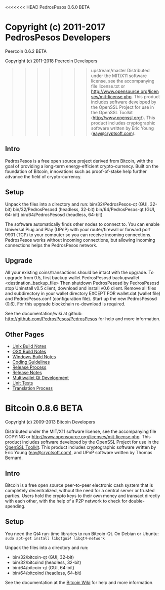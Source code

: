 <<<<<<< HEAD
PedrosPesos 0.6.0 BETA

Copyright (c) 2011-2017 PedrosPesos Developers
=======
Peercoin 0.6.2 BETA

Copyright (c) 2011-2018 Peercoin Developers
>>>>>>> upstream/master
Distributed under the MIT/X11 software license, see the accompanying
file license.txt or http://www.opensource.org/licenses/mit-license.php.
This product includes software developed by the OpenSSL Project for use in
the OpenSSL Toolkit (http://www.openssl.org/).  This product includes
cryptographic software written by Eric Young (eay@cryptsoft.com).


Intro
-----
PedrosPesos is a free open source project derived from Bitcoin, with
the goal of providing a long-term energy-efficient crypto-currency.
Built on the foundation of Bitcoin, innovations such as proof-of-stake
help further advance the field of crypto-currency.


Setup
-----
Unpack the files into a directory and run:
 bin/32/PedrosPesos-qt (GUI, 32-bit)
 bin/32/PedrosPesosd (headless, 32-bit)
 bin/64/PedrosPesos-qt (GUI, 64-bit)
 bin/64/PedrosPesosd (headless, 64-bit)

The software automatically finds other nodes to connect to.  You can
enable Universal Plug and Play (UPnP) with your router/firewall
or forward port 9901 (TCP) to your computer so you can receive
incoming connections.  PedrosPesos works without incoming connections,
but allowing incoming connections helps the PedrosPesos network.


Upgrade
-------
All your existing coins/transactions should be intact with the upgrade.
To upgrade from 0.5, first backup wallet
PedrosPesosd backupwallet <destination_backup_file>
Then shutdown PedrosPesosd by
PedrosPesosd stop
Uninstall v0.5 client, download and install v0.6 client.
Remove all files and subdirectory in your wallet directory EXCEPT FOR
wallet.dat (wallet file) and PedrosPesos.conf (configuration file).
Start up the new PedrosPesosd (0.6).
For this upgrade blockchain re-download is required.


See the documentation/wiki at github:
  http://github.com/PedrosPesos/PedrosPesos
for help and more information.


Other Pages
---------------------
- [Unix Build Notes](build-unix.md)
- [OSX Build Notes](build-osx.md)
- [Windows Build Notes](build-msw.md)
- [Coding Guidelines](coding.md)
- [Release Process](release-process.md)
- [Release Notes](release-notes.md)
- [Multiwallet Qt Development](multiwallet-qt.md)
- [Unit Tests](unit-tests.md)
- [Translation Process](translation_process.md)




Bitcoin 0.8.6 BETA
====================

Copyright (c) 2009-2013 Bitcoin Developers

Distributed under the MIT/X11 software license, see the accompanying
file COPYING or http://www.opensource.org/licenses/mit-license.php.
This product includes software developed by the OpenSSL Project for use in the [OpenSSL Toolkit](http://www.openssl.org/). This product includes
cryptographic software written by Eric Young ([eay@cryptsoft.com](mailto:eay@cryptsoft.com)), and UPnP software written by Thomas Bernard.


Intro
---------------------
Bitcoin is a free open source peer-to-peer electronic cash system that is
completely decentralized, without the need for a central server or trusted
parties.  Users hold the crypto keys to their own money and transact directly
with each other, with the help of a P2P network to check for double-spending.


Setup
---------------------
You need the Qt4 run-time libraries to run Bitcoin-Qt. On Debian or Ubuntu:
	`sudo apt-get install libqtgui4 libqt4-network`

Unpack the files into a directory and run:

- bin/32/bitcoin-qt (GUI, 32-bit)
- bin/32/bitcoind (headless, 32-bit)
- bin/64/bitcoin-qt (GUI, 64-bit)
- bin/64/bitcoind (headless, 64-bit)

See the documentation at the [Bitcoin Wiki](https://en.bitcoin.it/wiki/Main_Page)
for help and more information.
